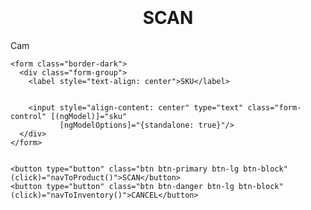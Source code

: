 <div class="row ml-1 mr-1 mt-5" style="text-align: center;">

<div id="camera" style="width: 100%; height: 300px;"></div>
    <div id="home">
      <a routerLink="/product"><i class="fa fa-3x fa-arrow-left"></i></a>
    </div>
    <div id="profile">
      <h1>SCAN</h1>
    </div>
    <div id="check">
    </div>
  </div>
  
  
  <div class="container-fluid">
    <zxing-scanner [formats]="formats" (scanSuccess)="handleBarcode($event)">Cam</zxing-scanner>

    
    <form class="border-dark">
      <div class="form-group">
        <label style="text-align: center">SKU</label>
        
        
        <input style="align-content: center" type="text" class="form-control" [(ngModel)]="sku"
               [ngModelOptions]="{standalone: true}"/>
      </div>
    </form>

  
    <button type="button" class="btn btn-primary btn-lg btn-block" (click)="navToProduct()">SCAN</button>
    <button type="button" class="btn btn-danger btn-lg btn-block" (click)="navToInventory()">CANCEL</button>
  
  </div>
